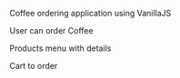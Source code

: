 Coffee ordering application using VanillaJS

User can order Coffee

Products menu with details

Cart to order 


